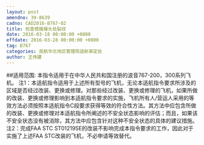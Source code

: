 ```yaml
---
layout: post
amendno: 39-8639
cadno: CAD2016-B767-02
title: 检查搭接接头处裂纹
date: 2016-03-18 00:00:00 +0800
effdate: 2016-03-28 00:00:00 +0800
tag: B767
categories: 民航华北地区管理局适航审定处
author: 王伟建
---
```


##适用范围:
本指令适用于在中华人民共和国注册的波音767-200，300系列飞机。
注1：本适航指令适用于上述所有型号的飞机，无论本适航指令要求所涉及的区域是否经过改装、更换或修理。对那些经过改装、更换或修理的飞机，如果所做的改装、更换或修理影响到本适航指令要求的实施，飞机所有人/营运人采用的等效方法必须按照本适航指令C段要求获得等效的符合性方法。其方法中应包含所做的改装、更换或修理对本适航指令所阐述的不安全状态影响的评估；而且，如果该不安全状态没有被消除，其方法中应包含针对这种不安全状态的具体的建议措施。
注2：完成FAA STC ST01219SE的改装不影响完成本指令要求的工作，因此对于实施了上述FAA STC改装的飞机，不必申请等效替代。

